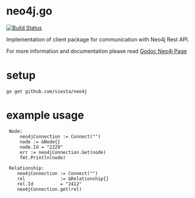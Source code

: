 neo4j.go
========

[![Build Status](https://travis-ci.org/siesta/neo4j.png)](https://travis-ci.org/siesta/neo4j)

Implementation of client package for communication with Neo4j Rest API.

For more information and documentation please read [Godoc Neo4j Page](http://godoc.org/github.com/siesta/neo4j)


# setup

```
go get github.com/siesta/neo4j
```


# example usage


```
 Node:
     neo4jConnection := Connect("")
     node := &Node{}
     node.Id = "2229"
     err := neo4jConnection.Get(node)
     fmt.Println(node)

 Relationship:
    neo4jConnection := Connect("")
    rel             := &Relationship{}
    rel.Id          = "2412"
    neo4jConnection.get(rel)

```